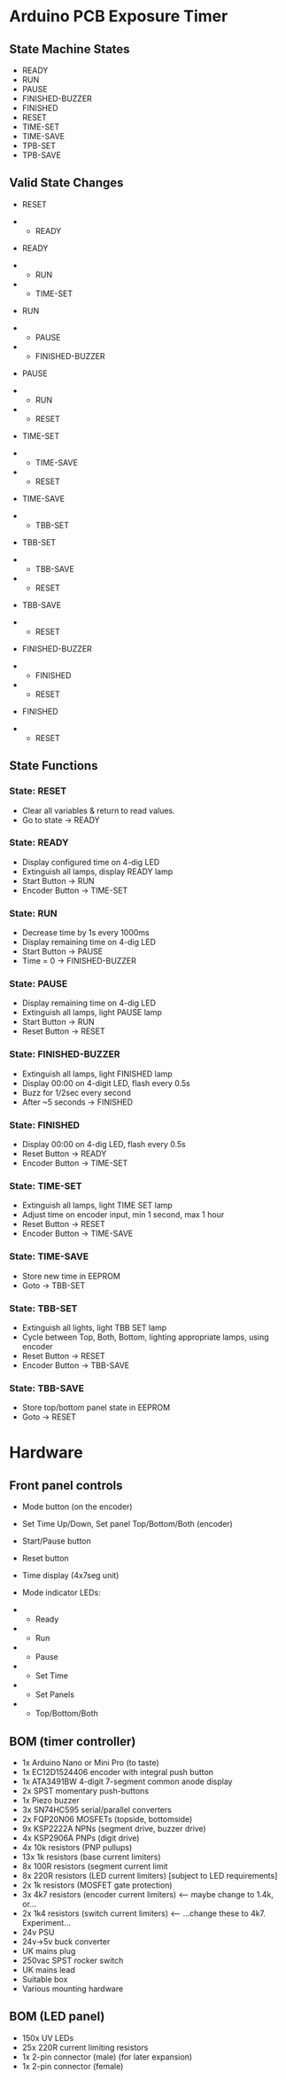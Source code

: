 # Arduino PCB Exposure Timer
## State Machine States
* READY
* RUN
* PAUSE
* FINISHED-BUZZER
* FINISHED
* RESET
* TIME-SET
* TIME-SAVE
* TPB-SET
* TPB-SAVE

## Valid State Changes
* RESET
* * READY

* READY
* * RUN
* * TIME-SET

* RUN
* * PAUSE
* * FINISHED-BUZZER

* PAUSE
* * RUN
* * RESET

* TIME-SET
* * TIME-SAVE
* * RESET

* TIME-SAVE
* * TBB-SET

* TBB-SET
* * TBB-SAVE
* * RESET

* TBB-SAVE
* * RESET

* FINISHED-BUZZER
* * FINISHED
* * RESET

* FINISHED
* * RESET

## State Functions

### State: RESET
* Clear all variables & return to read values.
* Go to state -> READY

### State: READY
* Display configured time on 4-dig LED
* Extinguish all lamps, display READY lamp
* Start Button -> RUN
* Encoder Button -> TIME-SET

### State: RUN
* Decrease time by 1s every 1000ms
* Display remaining time on 4-dig LED
* Start Button -> PAUSE
* Time = 0 -> FINISHED-BUZZER

### State: PAUSE
* Display remaining time on 4-dig LED
* Extinguish all lamps, light PAUSE lamp
* Start Button -> RUN
* Reset Button -> RESET

### State: FINISHED-BUZZER
* Extinguish all lamps, light FINISHED lamp
* Display 00:00 on 4-digit LED, flash every 0.5s
* Buzz for 1/2sec every second
* After ~5 seconds -> FINISHED

### State: FINISHED
* Display 00:00 on 4-dig LED, flash every 0.5s
* Reset Button -> READY
* Encoder Button -> TIME-SET

### State: TIME-SET
* Extinguish all lamps, light TIME SET lamp
* Adjust time on encoder input, min 1 second, max 1 hour
* Reset Button -> RESET
* Encoder Button -> TIME-SAVE

### State: TIME-SAVE
* Store new time in EEPROM
* Goto -> TBB-SET

### State: TBB-SET
* Extinguish all lights, light TBB SET lamp
* Cycle between Top, Both, Bottom, lighting appropriate lamps, using encoder
* Reset Button -> RESET
* Encoder Button -> TBB-SAVE

### State: TBB-SAVE
* Store top/bottom panel state in EEPROM
* Goto -> RESET

# Hardware
## Front panel controls

* Mode button (on the encoder)
* Set Time Up/Down, Set panel Top/Bottom/Both (encoder)
* Start/Pause button
* Reset button
* Time display (4x7seg unit)

* Mode indicator LEDs:
* * Ready
* * Run
* * Pause
* * Set Time
* * Set Panels
* * Top/Bottom/Both

## BOM (timer controller)
* 1x Arduino Nano or Mini Pro (to taste)
* 1x EC12D1524406 encoder with integral push button
* 1x ATA3491BW 4-digit 7-segment common anode display
* 2x SPST momentary push-buttons
* 1x Piezo buzzer
* 3x SN74HC595 serial/parallel converters
* 2x FQP20N06 MOSFETs (topside, bottomside)
* 9x KSP2222A NPNs (segment drive, buzzer drive)
* 4x KSP2906A PNPs (digit drive)
* 4x 10k resistors (PNP pullups)
* 13x 1k resistors (base current limiters)
* 8x 100R resistors (segment current limit
* 8x 220R resistors (LED current limiters) [subject to LED requirements]
* 2x 1k resistors (MOSFET gate protection)
* 3x 4k7 resistors (encoder current limiters) <-- maybe change to 1.4k, or...
* 2x 1k4 resistors (switch current limiters)  <-- ...change these to 4k7. Experiment...
* 24v PSU
* 24v->5v buck converter
* UK mains plug
* 250vac SPST rocker switch
* UK mains lead
* Suitable box
* Various mounting hardware

## BOM (LED panel)
* 150x UV LEDs
* 25x 220R current limiting resistors
* 1x 2-pin connector (male) (for later expansion)
* 1x 2-pin connector (female)

 